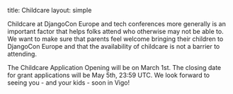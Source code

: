 title: Childcare
layout: simple


Childcare at DjangoCon Europe and tech conferences more generally is an important factor that helps folks attend who otherwise may not be able to. We want to make sure that parents feel welcome bringing their children to DjangoCon Europe and that the availability of childcare is not a barrier to attending.
 
[//]: # (If you are interested in childcare free of charge please fill out [this form]&#40;https://forms.gle/haMAdd6942c8CSMs8&#41; by May 5.)
The Childcare Application Opening will be on March 1st. The closing date for grant applications will be May 5th, 23:59 UTC.
We look forward to seeing you - and your kids - soon in Vigo!